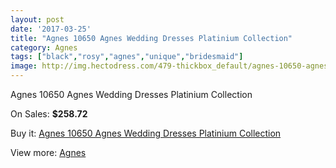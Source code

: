 ```yaml
---
layout: post
date: '2017-03-25'
title: "Agnes 10650 Agnes Wedding Dresses Platinium Collection"
category: Agnes
tags: ["black","rosy","agnes","unique","bridesmaid"]
image: http://img.hectodress.com/479-thickbox_default/agnes-10650-agnes-wedding-dresses-platinium-collection.jpg
---
```

Agnes 10650 Agnes Wedding Dresses Platinium Collection

On Sales: **$258.72**
<a href="https://www.hectodress.com/agnes/286-agnes-10650-agnes-wedding-dresses-platinium-collection.html"><amp-img layout="responsive" width="600" height="600" src="//img.hectodress.com/479-thickbox_default/agnes-10650-agnes-wedding-dresses-platinium-collection.jpg" alt="Agnes 10650 Agnes Wedding Dresses Platinium Collection 0" /></a>

Buy it: [Agnes 10650 Agnes Wedding Dresses Platinium Collection](https://www.hectodress.com/agnes/286-agnes-10650-agnes-wedding-dresses-platinium-collection.html "Agnes 10650 Agnes Wedding Dresses Platinium Collection")

View more: [Agnes](https://www.hectodress.com/6-agnes "Agnes")